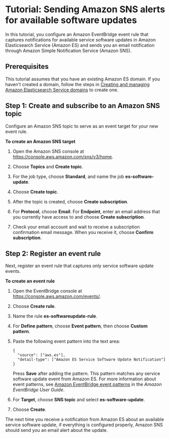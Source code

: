# Tutorial: Sending Amazon SNS alerts for available software updates<a name="es-sns-events"></a>

In this tutorial, you configure an Amazon EventBridge event rule that captures notifications for available service software updates in Amazon Elasticsearch Service \(Amazon ES\) and sends you an email notification through Amazon Simple Notification Service \(Amazon SNS\)\.

## Prerequisites<a name="es-sns-events-prereq"></a>

This tutorial assumes that you have an existing Amazon ES domain\. If you haven't created a domain, follow the steps in [Creating and managing Amazon Elasticsearch Service domains](es-createupdatedomains.md) to create one\.

## Step 1: Create and subscribe to an Amazon SNS topic<a name="es-sns-events-create"></a>

Configure an Amazon SNS topic to serve as an event target for your new event rule\.

**To create an Amazon SNS target**

1. Open the Amazon SNS console at [https://console\.aws\.amazon\.com/sns/v3/home](https://console.aws.amazon.com/sns/v3/home)\.

1. Choose **Topics** and **Create topic**\.

1. For the job type, choose **Standard**, and name the job **es\-software\-update**\. 

1. Choose **Create topic**\.

1. After the topic is created, choose **Create subscription**\.

1. For **Protocol**, choose **Email**\. For **Endpoint**, enter an email address that you currently have access to and choose **Create subscription**\. 

1. Check your email account and wait to receive a subscription confirmation email message\. When you receive it, choose **Confirm subscription**\.

## Step 2: Register an event rule<a name="es-sns-events-rule"></a>

Next, register an event rule that captures only service software update events\.

**To create an event rule**

1. Open the EventBridge console at [https://console\.aws\.amazon\.com/events/](https://console.aws.amazon.com/events/)\.

1. Choose **Create rule**\.

1. Name the rule **es\-softwareupdate\-rule**\.

1. For **Define pattern**, choose **Event pattern**, then choose **Custom pattern**\.

1. Paste the following event pattern into the text area:

   ```
   {
     "source": ["aws.es"],
     "detail-type": ["Amazon ES Service Software Update Notification"]
   }
   ```

   Press **Save** after adding the pattern\. This pattern matches any service software update event from Amazon ES\. For more information about event patterns, see [Amazon EventBridge event patterns](https://docs.aws.amazon.com/eventbridge/latest/userguide/eb-event-patterns.html) in the *Amazon EventBridge User Guide*\.

1. For **Target**, choose **SNS topic** and select **es\-software\-update**\.

1. Choose **Create**\.

The next time you receive a notification from Amazon ES about an available service software update, if everything is configured properly, Amazon SNS should send you an email alert about the update\.
